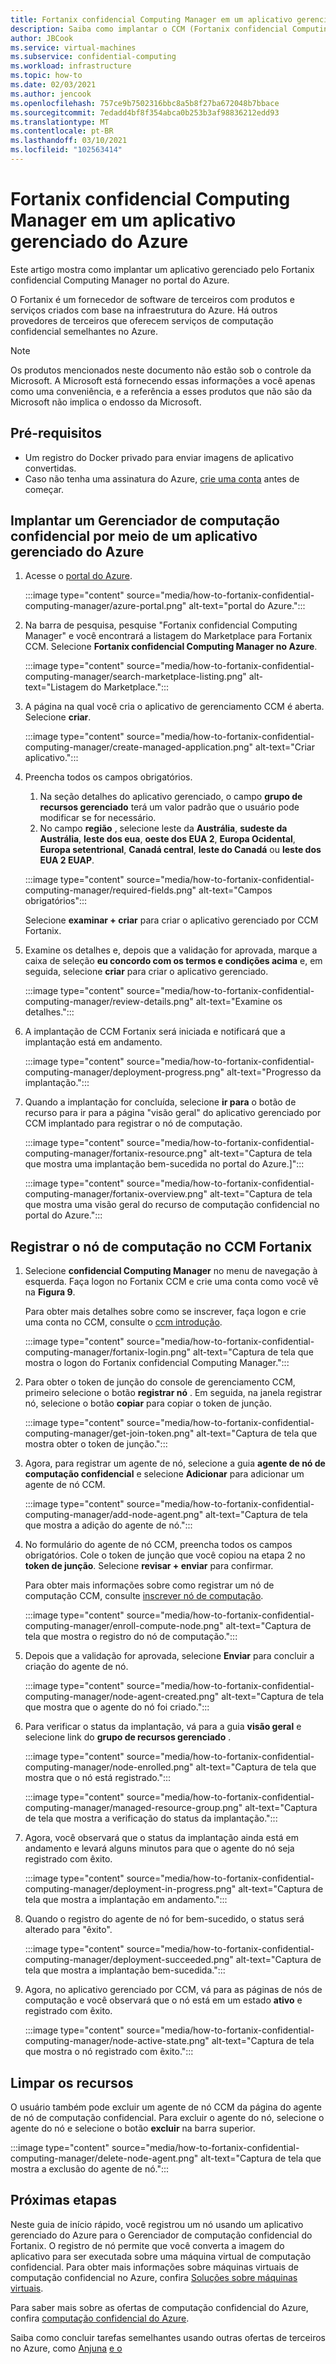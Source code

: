 ```yaml
---
title: Fortanix confidencial Computing Manager em um aplicativo gerenciado do Azure
description: Saiba como implantar o CCM (Fortanix confidencial Computing Manager) em um aplicativo gerenciado no portal do Azure.
author: JBCook
ms.service: virtual-machines
ms.subservice: confidential-computing
ms.workload: infrastructure
ms.topic: how-to
ms.date: 02/03/2021
ms.author: jencook
ms.openlocfilehash: 757ce9b7502316bbc8a5b8f27ba672048b7bbace
ms.sourcegitcommit: 7edadd4bf8f354abca0b253b3af98836212edd93
ms.translationtype: MT
ms.contentlocale: pt-BR
ms.lasthandoff: 03/10/2021
ms.locfileid: "102563414"
---
```

# <a name="fortanix-confidential-computing-manager-in-an-azure-managed-application"></a>Fortanix confidencial Computing Manager em um aplicativo gerenciado do Azure

Este artigo mostra como implantar um aplicativo gerenciado pelo Fortanix confidencial Computing Manager no portal do Azure.

O Fortanix é um fornecedor de software de terceiros com produtos e serviços criados com base na infraestrutura do Azure. Há outros provedores de terceiros que oferecem serviços de computação confidencial semelhantes no Azure.

> [!NOTE]
>Os produtos mencionados neste documento não estão sob o controle da Microsoft. A Microsoft está fornecendo essas informações a você apenas como uma conveniência, e a referência a esses produtos que não são da Microsoft não implica o endosso da Microsoft.

## <a name="prerequisites"></a>Pré-requisitos

- Um registro do Docker privado para enviar imagens de aplicativo convertidas.
- Caso não tenha uma assinatura do Azure, [crie uma conta](https://azure.microsoft.com/pricing/purchase-options/pay-as-you-go/) antes de começar.

## <a name="deploy-a-confidential-computing-manager-through-an-azure-managed-application"></a>Implantar um Gerenciador de computação confidencial por meio de um aplicativo gerenciado do Azure

1. Acesse o [portal do Azure](https://portal.azure.com/).

    :::image type="content" source="media/how-to-fortanix-confidential-computing-manager/azure-portal.png" alt-text="portal do Azure.":::

2. Na barra de pesquisa, pesquise "Fortanix confidencial Computing Manager" e você encontrará a listagem do Marketplace para Fortanix CCM. Selecione **Fortanix confidencial Computing Manager no Azure**.

    :::image type="content" source="media/how-to-fortanix-confidential-computing-manager/search-marketplace-listing.png" alt-text="Listagem do Marketplace.":::

3. A página na qual você cria o aplicativo de gerenciamento CCM é aberta. Selecione **criar**.

    :::image type="content" source="media/how-to-fortanix-confidential-computing-manager/create-managed-application.png" alt-text="Criar aplicativo.":::

4. Preencha todos os campos obrigatórios.
   1. Na seção detalhes do aplicativo gerenciado, o campo **grupo de recursos gerenciado** terá um valor padrão que o usuário pode modificar se for necessário.
   2. No campo **região** , selecione leste da **Austrália**, **sudeste da Austrália**, **leste dos eua**, **oeste dos EUA 2**, **Europa Ocidental**, **Europa setentrional**, **Canadá central**, **leste do Canadá** ou **leste dos EUA 2 EUAP**.

   :::image type="content" source="media/how-to-fortanix-confidential-computing-manager/required-fields.png" alt-text="Campos obrigatórios":::

   Selecione **examinar + criar** para criar o aplicativo gerenciado por CCM Fortanix.

5. Examine os detalhes e, depois que a validação for aprovada, marque a caixa de seleção **eu concordo com os termos e condições acima** e, em seguida, selecione **criar** para criar o aplicativo gerenciado.

   :::image type="content" source="media/how-to-fortanix-confidential-computing-manager/review-details.png" alt-text="Examine os detalhes.":::

6. A implantação de CCM Fortanix será iniciada e notificará que a implantação está em andamento.

   :::image type="content" source="media/how-to-fortanix-confidential-computing-manager/deployment-progress.png" alt-text="Progresso da implantação.":::

7. Quando a implantação for concluída, selecione **ir para** o botão de recurso para ir para a página "visão geral" do aplicativo gerenciado por CCM implantado para registrar o nó de computação.

   :::image type="content" source="media/how-to-fortanix-confidential-computing-manager/fortanix-resource.png" alt-text="Captura de tela que mostra uma implantação bem-sucedida no portal do Azure.]":::

   :::image type="content" source="media/how-to-fortanix-confidential-computing-manager/fortanix-overview.png" alt-text="Captura de tela que mostra uma visão geral do recurso de computação confidencial no portal do Azure.":::

## <a name="enroll-the-compute-node-in-fortanix-ccm"></a>Registrar o nó de computação no CCM Fortanix

1. Selecione **confidencial Computing Manager** no menu de navegação à esquerda. Faça logon no Fortanix CCM e crie uma conta como você vê na **Figura 9**.

    Para obter mais detalhes sobre como se inscrever, faça logon e crie uma conta no CCM, consulte o [ccm introdução](https://support.fortanix.com/hc/en-us/articles/360034373551-User-s-Guide-Logging-in).
    
    :::image type="content" source="media/how-to-fortanix-confidential-computing-manager/fortanix-login.png" alt-text="Captura de tela que mostra o logon do Fortanix confidencial Computing Manager.":::
    
2. Para obter o token de junção do console de gerenciamento CCM, primeiro selecione o botão **registrar nó** . Em seguida, na janela registrar nó, selecione o botão **copiar** para copiar o token de junção.

    :::image type="content" source="media/how-to-fortanix-confidential-computing-manager/get-join-token.png" alt-text="Captura de tela que mostra obter o token de junção.":::

3. Agora, para registrar um agente de nó, selecione a guia **agente de nó de computação confidencial** e selecione **Adicionar** para adicionar um agente de nó CCM.

    :::image type="content" source="media/how-to-fortanix-confidential-computing-manager/add-node-agent.png" alt-text="Captura de tela que mostra a adição do agente de nó.":::

4.  No formulário do agente de nó CCM, preencha todos os campos obrigatórios. Cole o token de junção que você copiou na etapa 2 no **token de junção**. Selecione **revisar + enviar** para confirmar.

    Para obter mais informações sobre como registrar um nó de computação CCM, consulte [inscrever nó de computação](https://support.fortanix.com/hc/en-us/articles/360043085652-User-s-Guide-Compute-Nodes).
    
    :::image type="content" source="media/how-to-fortanix-confidential-computing-manager/enroll-compute-node.png" alt-text="Captura de tela que mostra o registro do nó de computação.":::
    
5. Depois que a validação for aprovada, selecione **Enviar** para concluir a criação do agente de nó.

    :::image type="content" source="media/how-to-fortanix-confidential-computing-manager/node-agent-created.png" alt-text="Captura de tela que mostra que o agente do nó foi criado.":::

6. Para verificar o status da implantação, vá para a guia **visão geral** e selecione link do **grupo de recursos gerenciado** .

    :::image type="content" source="media/how-to-fortanix-confidential-computing-manager/node-enrolled.png" alt-text="Captura de tela que mostra que o nó está registrado.":::
    
    :::image type="content" source="media/how-to-fortanix-confidential-computing-manager/managed-resource-group.png" alt-text="Captura de tela que mostra a verificação do status da implantação.":::

7. Agora, você observará que o status da implantação ainda está em andamento e levará alguns minutos para que o agente do nó seja registrado com êxito.

    :::image type="content" source="media/how-to-fortanix-confidential-computing-manager/deployment-in-progress.png" alt-text="Captura de tela que mostra a implantação em andamento.":::

8. Quando o registro do agente de nó for bem-sucedido, o status será alterado para "êxito".

    :::image type="content" source="media/how-to-fortanix-confidential-computing-manager/deployment-succeeded.png" alt-text="Captura de tela que mostra a implantação bem-sucedida.":::

9. Agora, no aplicativo gerenciado por CCM, vá para as páginas de nós de computação e você observará que o nó está em um estado **ativo** e registrado com êxito.

    :::image type="content" source="media/how-to-fortanix-confidential-computing-manager/node-active-state.png" alt-text="Captura de tela que mostra o nó registrado com êxito.":::

## <a name="clean-up-resources"></a>Limpar os recursos

O usuário também pode excluir um agente de nó CCM da página do agente de nó de computação confidencial. Para excluir o agente do nó, selecione o agente do nó e selecione o botão **excluir** na barra superior.

:::image type="content" source="media/how-to-fortanix-confidential-computing-manager/delete-node-agent.png" alt-text="Captura de tela que mostra a exclusão do agente de nó.":::

## <a name="next-steps"></a>Próximas etapas

Neste guia de início rápido, você registrou um nó usando um aplicativo gerenciado do Azure para o Gerenciador de computação confidencial do Fortanix. O registro de nó permite que você converta a imagem do aplicativo para ser executada sobre uma máquina virtual de computação confidencial. Para obter mais informações sobre máquinas virtuais de computação confidencial no Azure, confira [Soluções sobre máquinas virtuais](virtual-machine-solutions.md).

Para saber mais sobre as ofertas de computação confidencial do Azure, confira [computação confidencial do Azure](overview.md).

Saiba como concluir tarefas semelhantes usando outras ofertas de terceiros no Azure, como [Anjuna](https://azuremarketplace.microsoft.com/marketplace/apps/anjuna-5229812.aee-az-v1) [e o](https://sconedocs.github.io)

